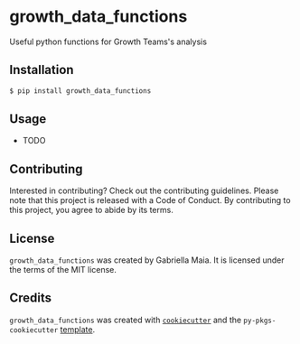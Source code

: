 # growth_data_functions

Useful python functions for Growth Teams's analysis

## Installation

```bash
$ pip install growth_data_functions
```

## Usage

- TODO

## Contributing

Interested in contributing? Check out the contributing guidelines. Please note that this project is released with a Code of Conduct. By contributing to this project, you agree to abide by its terms.

## License

`growth_data_functions` was created by Gabriella Maia. It is licensed under the terms of the MIT license.

## Credits

`growth_data_functions` was created with [`cookiecutter`](https://cookiecutter.readthedocs.io/en/latest/) and the `py-pkgs-cookiecutter` [template](https://github.com/py-pkgs/py-pkgs-cookiecutter).
